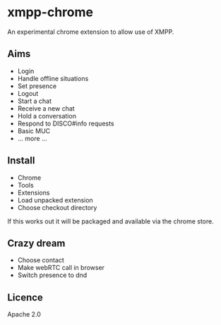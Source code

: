 xmpp-chrome
===========

An experimental chrome extension to allow use of XMPP.

## Aims

* Login
* Handle offline situations
* Set presence
* Logout
* Start a chat
* Receive a new chat
* Hold a conversation
* Respond to DISCO#info requests
* Basic MUC
* ... more ...

## Install

* Chrome
* Tools
* Extensions
* Load unpacked extension
* Choose checkout directory

If this works out it will be packaged and available via the chrome store.

## Crazy dream

* Choose contact
* Make webRTC call in browser
* Switch presence to dnd

## Licence

Apache 2.0 
